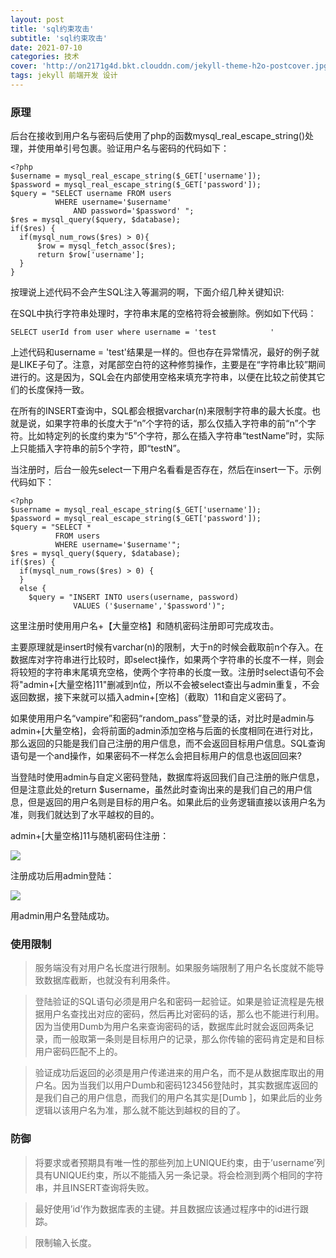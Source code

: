 ```yaml
---
layout: post
title: 'sql约束攻击'
subtitle: 'sql约束攻击'
date: 2021-07-10
categories: 技术
cover: 'http://on2171g4d.bkt.clouddn.com/jekyll-theme-h2o-postcover.jpg'
tags: jekyll 前端开发 设计
---
```


### 原理
后台在接收到用户名与密码后使用了php的函数mysql_real_escape_string()处理，并使用单引号包裹。验证用户名与密码的代码如下：

	<?php
	$username = mysql_real_escape_string($_GET['username']);
	$password = mysql_real_escape_string($_GET['password']);
	$query = "SELECT username FROM users
	          WHERE username='$username'
	              AND password='$password' ";
	$res = mysql_query($query, $database);
	if($res) {
	  if(mysql_num_rows($res) > 0){
	      $row = mysql_fetch_assoc($res);
	      return $row['username'];
	  }
	}

按理说上述代码不会产生SQL注入等漏洞的啊，下面介绍几种关键知识:

在SQL中执行字符串处理时，字符串末尾的空格符将会被删除。例如如下代码：
	
	SELECT userId from user where username = 'test            '

上述代码和username = 'test'结果是一样的。但也存在异常情况，最好的例子就是LIKE子句了。注意，对尾部空白符的这种修剪操作，主要是在“字符串比较”期间进行的。这是因为，SQL会在内部使用空格来填充字符串，以便在比较之前使其它们的长度保持一致。

在所有的INSERT查询中，SQL都会根据varchar(n)来限制字符串的最大长度。也就是说，如果字符串的长度大于“n”个字符的话，那么仅插入字符串的前“n”个字符。比如特定列的长度约束为“5”个字符，那么在插入字符串“testName”时，实际上只能插入字符串的前5个字符，即“testN”。

当注册时，后台一般先select一下用户名看看是否存在，然后在insert一下。示例代码如下：

	<?php
	$username = mysql_real_escape_string($_GET['username']);
	$password = mysql_real_escape_string($_GET['password']);
	$query = "SELECT *
	          FROM users
	          WHERE username='$username'";
	$res = mysql_query($query, $database);
	if($res) {
	  if(mysql_num_rows($res) > 0) {
	  }
	  else {
	    $query = "INSERT INTO users(username, password)
	              VALUES ('$username','$password')";

这里注册时使用用户名+【大量空格】和随机密码注册即可完成攻击。

主要原理就是insert时候有varchar(n)的限制，大于n的时候会截取前n个存入。在数据库对字符串进行比较时，即select操作，如果两个字符串的长度不一样，则会将较短的字符串末尾填充空格，使两个字符串的长度一致。注册时select语句不会将"admin+[大量空格]11"删减到n位，所以不会被select查出与admin重复，不会返回数据，接下来就可以插入admin+[空格]（截取）11和自定义密码了。

如果使用用户名“vampire”和密码“random_pass”登录的话，对比时是admin与admin+[大量空格]，会将前面的admin添加空格与后面的长度相同在进行对比，那么返回的只能是我们自己注册的用户信息，而不会返回目标用户信息。SQL查询语句是一个and操作，如果密码不一样怎么会把目标用户的信息也返回回来?

当登陆时使用admin与自定义密码登陆，数据库将返回我们自己注册的账户信息，但是注意此处的return $username，虽然此时查询出来的是我们自己的用户信息，但是返回的用户名则是目标的用户名。如果此后的业务逻辑直接以该用户名为准，则我们就达到了水平越权的目的。

admin+[大量空格]11与随机密码住注册：

![](https://1024861435.github.io/assets/img/sql约束攻击.png)

注册成功后用admin登陆：

![](https://1024861435.github.io/assets/img/sql约束攻击1.png)

用admin用户名登陆成功。

### 使用限制
> 服务端没有对用户名长度进行限制。如果服务端限制了用户名长度就不能导致数据库截断，也就没有利用条件。

> 登陆验证的SQL语句必须是用户名和密码一起验证。如果是验证流程是先根据用户名查找出对应的密码，然后再比对密码的话，那么也不能进行利用。因为当使用Dumb为用户名来查询密码的话，数据库此时就会返回两条记录，而一般取第一条则是目标用户的记录，那么你传输的密码肯定是和目标用户密码匹配不上的。

> 验证成功后返回的必须是用户传递进来的用户名，而不是从数据库取出的用户名。因为当我们以用户Dumb和密码123456登陆时，其实数据库返回的是我们自己的用户信息，而我们的用户名其实是[Dumb      ]，如果此后的业务逻辑以该用户名为准，那么就不能达到越权的目的了。

### 防御 
> 将要求或者预期具有唯一性的那些列加上UNIQUE约束，由于’username’列具有UNIQUE约束，所以不能插入另一条记录。将会检测到两个相同的字符串，并且INSERT查询将失败。

> 最好使用’id’作为数据库表的主键。并且数据应该通过程序中的id进行跟踪。

> 限制输入长度。

